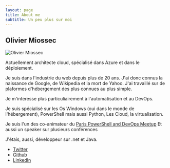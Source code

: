```yaml
---
layout: page
title: About me
subtitle: Un peu plus sur moi
---
```


## Olivier Miossec 

![Olivier Miossec](https://github.com/omiossec.png)


Actuellement architecte cloud, spécialisé dans Azure et dans le déploiement. 


Je suis dans l'industrie du web depuis plus de 20 ans. J'ai donc connus la naissance de Google, de Wikipedia et la mort de Yahoo. J'ai travaillé sur de plaformes d'hébergement des plus connues au plus simple.

Je m'interesse plus particuliairement à l'automatisation et au DevOps. 

Je suis spécialisé sur les Os Windows (oui dans le monde de l'hébergement), PowerShell mais aussi Python, Les Cloud, la virtualisation. 

Je suis l'un des co-animateur du [Paris PowerShell and DevOps Meetup](https://www.meetup.com/fr-FR/PowerShell-Paris/)
Et aussi un speaker sur plusieurs conférences

J'étais, aussi, développeur sur .net et Java.

* [Twitter](https://twitter.com/omiossec_med)
* [Github](https://github.com/omiossec)
* [LinkedIn](https://www.linkedin.com/in/omiossec/)